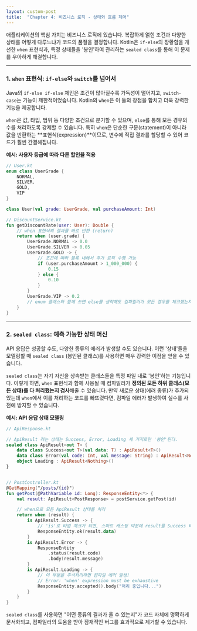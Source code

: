 ```yaml
---
layout: custom-post
title:  "Chapter 4: 비즈니스 로직 - 상태와 흐름 제어"
---
```


애플리케이션의 핵심 가치는 비즈니스 로직에 있습니다. 복잡하게 얽힌 조건과 다양한 상태를 어떻게 다루느냐가 코드의 품질을 결정합니다. Kotlin은 `if-else`의 장황함을 개선한 `when` 표현식과, 특정 상태들을 '봉인'하여 관리하는 `sealed class`를 통해 이 문제를 우아하게 해결합니다.

---

### 1. `when` 표현식: `if-else`와 `switch`를 넘어서

Java의 `if-else if-else` 체인은 조건이 많아질수록 가독성이 떨어지고, `switch-case`는 기능이 제한적이었습니다. Kotlin의 `when`은 이 둘의 장점을 합치고 더욱 강력한 기능을 제공합니다.

`when`은 값, 타입, 범위 등 다양한 조건으로 분기할 수 있으며, `else`를 통해 모든 경우의 수를 처리하도록 강제할 수 있습니다. 특히 `when`은 단순한 구문(statement)이 아니라 값을 반환하는 **표현식(expression)**이므로, 변수에 직접 결과를 할당할 수 있어 코드가 훨씬 간결해집니다.

**예시: 사용자 등급에 따라 다른 할인율 적용**

```kotlin
// User.kt
enum class UserGrade {
    NORMAL,
    SILVER,
    GOLD,
    VIP
}

class User(val grade: UserGrade, val purchaseAmount: Int)

// DiscountService.kt
fun getDiscountRate(user: User): Double {
    // when 표현식의 결과를 바로 반환 (return)
    return when (user.grade) {
        UserGrade.NORMAL -> 0.0
        UserGrade.SILVER -> 0.05
        UserGrade.GOLD -> {
            // 조건에 따라 블록 내에서 추가 로직 수행 가능
            if (user.purchaseAmount > 1_000_000) {
                0.15
            } else {
                0.10
            }
        }
        UserGrade.VIP -> 0.2
        // enum 클래스와 함께 쓰면 else를 생략해도 컴파일러가 모든 경우를 체크했는지 검사해줌
    }
}
```

---

### 2. `sealed class`: 예측 가능한 상태 머신

API 응답은 성공할 수도, 다양한 종류의 에러가 발생할 수도 있습니다. 이런 '상태'들을 모델링할 때 `sealed class` (봉인된 클래스)를 사용하면 매우 강력한 이점을 얻을 수 있습니다.

`sealed class`는 자기 자신을 상속받는 클래스들을 특정 파일 내로 '봉인'하는 기능입니다. 이렇게 하면, `when` 표현식과 함께 사용될 때 컴파일러가 **정의된 모든 하위 클래스(모든 상태)를 다 처리했는지 검사**해줄 수 있습니다. 만약 새로운 상태(에러 종류)가 추가되었는데 `when`에서 이를 처리하는 코드를 빠뜨렸다면, 컴파일 에러가 발생하여 실수를 사전에 방지할 수 있습니다.

**예시: API 응답 상태 모델링**

```kotlin
// ApiResponse.kt

// ApiResult 라는 상태는 Success, Error, Loading 세 가지로만 '봉인'된다.
sealed class ApiResult<out T> {
    data class Success<out T>(val data: T) : ApiResult<T>()
    data class Error(val code: Int, val message: String) : ApiResult<Nothing>()
    object Loading : ApiResult<Nothing>()
}


// PostController.kt
@GetMapping("/posts/{id}")
fun getPost(@PathVariable id: Long): ResponseEntity<*> {
    val result: ApiResult<PostResponse> = postService.getPost(id)

    // when으로 모든 ApiResult 상태를 처리
    return when (result) {
        is ApiResult.Success -> {
            // 'is'로 타입 체크가 되면, 스마트 캐스팅 덕분에 result를 Success 타입으로 바로 사용 가능
            ResponseEntity.ok(result.data)
        }
        is ApiResult.Error -> {
            ResponseEntity
                .status(result.code)
                .body(result.message)
        }
        is ApiResult.Loading -> {
            // 이 부분을 주석처리하면 컴파일 에러 발생!
            // Error: 'when' expression must be exhaustive
            ResponseEntity.accepted().body("처리 중입니다...")
        }
    }
}
```
`sealed class`를 사용하면 "어떤 종류의 결과가 올 수 있는지"가 코드 자체에 명확하게 문서화되고, 컴파일러의 도움을 받아 잠재적인 버그를 효과적으로 제거할 수 있습니다. 